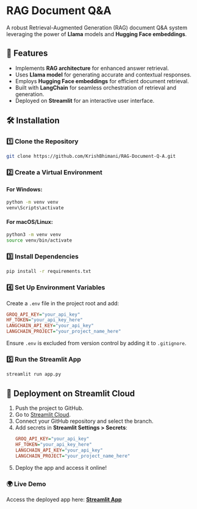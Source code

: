 # RAG Document Q&A

A robust Retrieval-Augmented Generation (RAG) document Q&A system leveraging the power of **Llama** models and **Hugging Face embeddings**.

## 🚀 Features

- Implements **RAG architecture** for enhanced answer retrieval.
- Uses **Llama model** for generating accurate and contextual responses.
- Employs **Hugging Face embeddings** for efficient document retrieval.
- Built with **LangChain** for seamless orchestration of retrieval and generation.
- Deployed on **Streamlit** for an interactive user interface.

## 🛠️ Installation

### 1️⃣ Clone the Repository

```sh
git clone https://github.com/KrishBhimani/RAG-Document-Q-A.git
```

### 2️⃣ Create a Virtual Environment

#### For Windows:
```sh
python -m venv venv
venv\Scripts\activate
```

#### For macOS/Linux:
```sh
python3 -m venv venv
source venv/bin/activate
```

### 3️⃣ Install Dependencies

```sh
pip install -r requirements.txt
```

### 4️⃣ Set Up Environment Variables

Create a `.env` file in the project root and add:

```ini
GROQ_API_KEY="your_api_key"
HF_TOKEN="your_api_key_here"
LANGCHAIN_API_KEY="your_api_key"
LANGCHAIN_PROJECT="your_project_name_here"
```

Ensure `.env` is excluded from version control by adding it to `.gitignore`.

### 5️⃣ Run the Streamlit App

```sh
streamlit run app.py
```

## 🚀 Deployment on Streamlit Cloud

1. Push the project to GitHub.
2. Go to [Streamlit Cloud](https://share.streamlit.io/).
3. Connect your GitHub repository and select the branch.
4. Add secrets in **Streamlit Settings > Secrets**:
   ```ini
   GROQ_API_KEY="your_api_key"
   HF_TOKEN="your_api_key_here"
   LANGCHAIN_API_KEY="your_api_key"
   LANGCHAIN_PROJECT="your_project_name_here"
   ```
5. Deploy the app and access it online!

### 🌍 Live Demo

Access the deployed app here: **[Streamlit App](https://rag-document-q-a-puy9fc8iydbwq9tjwa66zn.streamlit.app/)**


